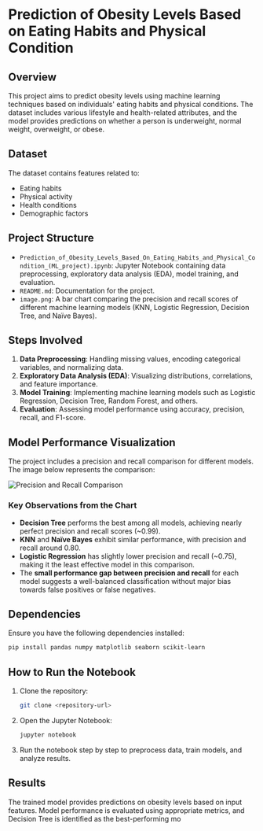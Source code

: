 # Prediction of Obesity Levels Based on Eating Habits and Physical Condition

## Overview
This project aims to predict obesity levels using machine learning techniques based on individuals' eating habits and physical conditions. The dataset includes various lifestyle and health-related attributes, and the model provides predictions on whether a person is underweight, normal weight, overweight, or obese.

## Dataset
The dataset contains features related to:
- Eating habits
- Physical activity
- Health conditions
- Demographic factors

## Project Structure
- `Prediction_of_Obesity_Levels_Based_On_Eating_Habits_and_Physical_Condition_(ML_project).ipynb`: Jupyter Notebook containing data preprocessing, exploratory data analysis (EDA), model training, and evaluation.
- `README.md`: Documentation for the project.
- `image.png`: A bar chart comparing the precision and recall scores of different machine learning models (KNN, Logistic Regression, Decision Tree, and Naïve Bayes).

## Steps Involved
1. **Data Preprocessing**: Handling missing values, encoding categorical variables, and normalizing data.
2. **Exploratory Data Analysis (EDA)**: Visualizing distributions, correlations, and feature importance.
3. **Model Training**: Implementing machine learning models such as Logistic Regression, Decision Tree, Random Forest, and others.
4. **Evaluation**: Assessing model performance using accuracy, precision, recall, and F1-score.

## Model Performance Visualization
The project includes a precision and recall comparison for different models. The image below represents the comparison:

![Precision and Recall Comparison](image.png)

### Key Observations from the Chart
- **Decision Tree** performs the best among all models, achieving nearly perfect precision and recall scores (~0.99).
- **KNN** and **Naïve Bayes** exhibit similar performance, with precision and recall around 0.80.
- **Logistic Regression** has slightly lower precision and recall (~0.75), making it the least effective model in this comparison.
- The **small performance gap between precision and recall** for each model suggests a well-balanced classification without major bias towards false positives or false negatives.

## Dependencies
Ensure you have the following dependencies installed:
```bash
pip install pandas numpy matplotlib seaborn scikit-learn
```

## How to Run the Notebook
1. Clone the repository:
   ```bash
   git clone <repository-url>
   ```
2. Open the Jupyter Notebook:
   ```bash
   jupyter notebook
   ```
3. Run the notebook step by step to preprocess data, train models, and analyze results.

## Results
The trained model provides predictions on obesity levels based on input features. Model performance is evaluated using appropriate metrics, and Decision Tree is identified as the best-performing mo
